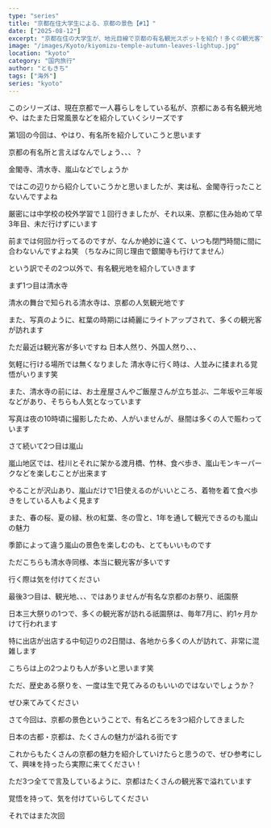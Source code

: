 ```yaml
---
type: "series"
title: "京都在住大学生による、京都の景色【#1】"
date: ["2025-08-12"]
excerpt: "京都在住の大学生が、地元目線で京都の有名観光スポットを紹介！多くの観光客で賑わう清水寺の幻想的なライトアップや、四季折々の顔を持つ嵐山の魅力、そして日本三大祭りの一つである祇園祭の熱気をお届けします。人混みの実情にも触れつつ、古都・京都のリアルな景色と魅力を綴ります。"
image: "/images/Kyoto/kiyomizu-temple-autumn-leaves-lightup.jpg"
location: "kyoto"
category: "国内旅行"
author: "ともきち"
tags: ["海外"]
series: "kyoto"
---
```


このシリーズは、現在京都で一人暮らしをしている私が、京都にある有名観光地や、はたまた日常風景などを紹介していくシリーズです

第1回の今回は、やはり、有名所を紹介していこうと思います

京都の有名所と言えばなんでしょう、、、？

金閣寺、清水寺、嵐山などでしょうか

ではこの辺りから紹介していこうかと思いましたが、実は私、金閣寺行ったことないんですよね

厳密には中学校の校外学習で１回行きましたが、それ以来、京都に住み始めて早3年目、未だ行けずにいます

前までは何回か行ってるのですが、なんか絶妙に遠くて、いつも閉門時間に間に合わないんですよね笑
（ちなみに同じ理由で銀閣寺も行けてません）

という訳でその2つ以外で、有名観光地を紹介していきます

まず1つ目は清水寺

清水の舞台で知られる清水寺は、京都の人気観光地です

また、写真のように、紅葉の時期には綺麗にライトアップされて、多くの観光客が訪れます

ただ最近は観光客が多いですね
日本人然り、外国人然り、、、

気軽に行ける場所では無くなりました
清水寺に行く時は、人並みに揉まれる覚悟がいります笑

また、清水寺の前には、お土産屋さんやご飯屋さんが立ち並ぶ、二年坂や三年坂などがあり、そちらも人気となっています

写真は夜の10時頃に撮影したため、人がいませんが、昼間は多くの人で賑わっています

さて続いて2つ目は嵐山

嵐山地区では、桂川とそれに架かる渡月橋、竹林、食べ歩き、嵐山モンキーパークなどを楽しむことが出来ます

やることが沢山あり、嵐山だけで1日使えるのがいいところ、着物を着て食べ歩きをしている人もよく見ます

また、春の桜、夏の緑、秋の紅葉、冬の雪と、1年を通して観光できるのも嵐山の魅力

季節によって違う嵐山の景色を楽しむのも、とてもいいものです

ただこちらも清水寺同様、本当に観光客が多いです

行く際は気を付けてください

最後3つ目は、観光地、、、ではありませんが有名な京都のお祭り、祇園祭

日本三大祭りの1つで、多くの観光客が訪れる祇園祭は、毎年7月に、約1ヶ月かけて行われます

特に出店が出店する中旬辺りの2日間は、各地から多くの人が訪れて、非常に混雑します

こちらは上の2つよりも人が多いと思います笑

ただ、歴史ある祭りを、一度は生で見てみるのもいいのではないでしょうか？

ぜひ来てみてください

さて今回は、京都の景色ということで、有名どころを3つ紹介してきました

日本の古都・京都は、たくさんの魅力が溢れる街です

これからもたくさんの京都の魅力を紹介していけたらと思うので、ぜひ参考にして、興味を持ったら実際に来てください！

ただ3つ全てで言及しているように、京都はたくさんの観光客で溢れています

覚悟を持って、気を付けていらしてください

それではまた次回

